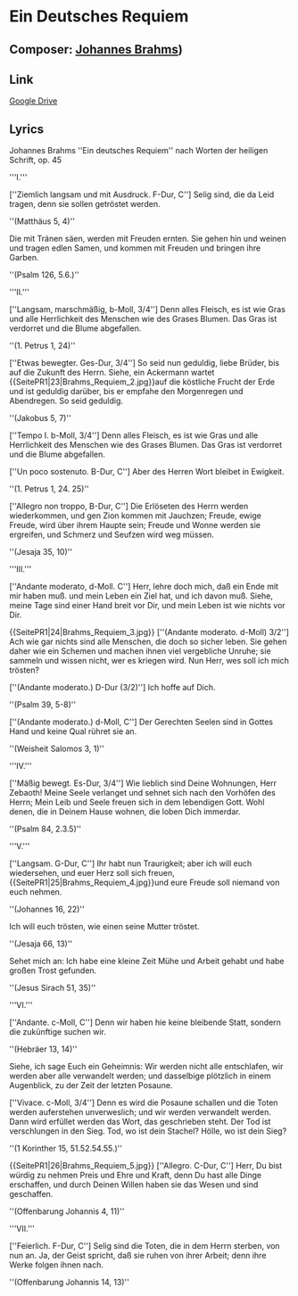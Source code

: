 # Ein Deutsches Requiem
## Composer: [Johannes Brahms](https://en.wikipedia.org/wiki/Johannes_Brahms))
## Link
[Google Drive](https://drive.google.com/drive/folders/1zuAGdE5VX1Z4JMLxXkaRcnGDcROP5GNf?usp=drive_link)
## Lyrics
Johannes Brahms
''Ein deutsches Requiem''
nach Worten der heiligen Schrift, op. 45

'''I.'''

[''Ziemlich langsam und mit Ausdruck. F-Dur, C'']
Selig sind, die da Leid tragen,
denn sie sollen getröstet werden.

''(Matthäus 5, 4)''

Die mit Tränen säen,
werden mit Freuden ernten.
Sie gehen hin und weinen
und tragen edlen Samen,
und kommen mit Freuden
und bringen ihre Garben.

''(Psalm 126, 5.6.)''

'''II.'''

[''Langsam, marschmäßig, b-Moll, 3/4'']
Denn alles Fleisch, es ist wie Gras
und alle Herrlichkeit des Menschen
wie des Grases Blumen.
Das Gras ist verdorret
und die Blume abgefallen.

''(1. Petrus 1, 24)''

[''Etwas bewegter. Ges-Dur, 3/4'']
So seid nun geduldig, liebe Brüder,
bis auf die Zukunft des Herrn.
Siehe, ein Ackermann wartet 
{{SeitePR1|23|Brahms_Requiem_2.jpg}}auf die köstliche Frucht der Erde
und ist geduldig darüber,
bis er empfahe den Morgenregen und Abendregen.
So seid geduldig.

''(Jakobus 5, 7)''

[''Tempo I. b-Moll, 3/4'']
Denn alles Fleisch, es ist wie Gras
und alle Herrlichkeit des Menschen
wie des Grases Blumen.
Das Gras ist verdorret
und die Blume abgefallen.

[''Un poco sostenuto. B-Dur, C'']
Aber des Herren Wort bleibet in Ewigkeit.

''(1. Petrus 1, 24. 25)''

[''Allegro non troppo, B-Dur, C'']
Die Erlöseten des Herrn werden wiederkommen,
und gen Zion kommen mit Jauchzen;
Freude, ewige Freude,
wird über ihrem Haupte sein;
Freude und Wonne werden sie ergreifen,
und Schmerz und Seufzen wird weg müssen.

''(Jesaja 35, 10)''

'''III.'''

[''Andante moderato, d-Moll. C'']
Herr, lehre doch mich,
daß ein Ende mit mir haben muß.
und mein Leben ein Ziel hat,
und ich davon muß.
Siehe, meine Tage sind
einer Hand breit vor Dir,
und mein Leben ist wie nichts vor Dir.

{{SeitePR1|24|Brahms_Requiem_3.jpg}}
[''(Andante moderato. d-Moll) 3/2'']
Ach wie gar nichts sind alle Menschen,
die doch so sicher leben.
Sie gehen daher wie ein Schemen
und machen ihnen viel vergebliche Unruhe;
sie sammeln und wissen nicht,
wer es kriegen wird.
Nun Herr, wes soll ich mich trösten?

[''(Andante moderato.) D-Dur (3/2)'']
Ich hoffe auf Dich.

''(Psalm 39, 5-8)''

[''(Andante moderato.) d-Moll, C'']
Der Gerechten Seelen sind in Gottes Hand
und keine Qual rühret sie an.

''(Weisheit Salomos 3, 1)''

'''IV.'''

[''Mäßig bewegt. Es-Dur, 3/4'']
Wie lieblich sind Deine Wohnungen,
Herr Zebaoth!
Meine Seele verlanget und sehnet sich
nach den Vorhöfen des Herrn;
Mein Leib und Seele freuen sich
in dem lebendigen Gott.
Wohl denen, die in Deinem Hause wohnen,
die loben Dich immerdar.

''(Psalm 84, 2.3.5)''

'''V.'''

[''Langsam. G-Dur, C'']
Ihr habt nun Traurigkeit;
aber ich will euch wiedersehen,
und euer Herz soll sich freuen,
{{SeitePR1|25|Brahms_Requiem_4.jpg}}und eure Freude soll niemand von euch nehmen.

''(Johannes 16, 22)''

Ich will euch trösten,
wie einen seine Mutter tröstet.

''(Jesaja 66, 13)''

Sehet mich an: Ich habe eine kleine Zeit
Mühe und Arbeit gehabt
und habe großen Trost gefunden.

''(Jesus Sirach 51, 35)''

'''VI.'''

[''Andante. c-Moll, C'']
Denn wir haben hie keine bleibende Statt,
sondern die zukünftige suchen wir.

''(Hebräer 13, 14)''

Siehe, ich sage Euch ein Geheimnis:
Wir werden nicht alle entschlafen,
wir werden aber alle verwandelt werden;
und dasselbige plötzlich in einem Augenblick,
zu der Zeit der letzten Posaune.

[''Vivace. c-Moll, 3/4'']
Denn es wird die Posaune schallen
und die Toten werden auferstehen unverweslich;
und wir werden verwandelt werden.
Dann wird erfüllet werden das Wort,
das geschrieben steht.
Der Tod ist verschlungen in den Sieg.
Tod, wo ist dein Stachel?
Hölle, wo ist dein Sieg?

''(1 Korinther 15, 51.52.54.55.)''

{{SeitePR1|26|Brahms_Requiem_5.jpg}} 
[''Allegro. C-Dur, C'']
Herr, Du bist würdig
zu nehmen Preis und Ehre und Kraft,
denn Du hast alle Dinge erschaffen,
und durch Deinen Willen haben sie das Wesen
und sind geschaffen.

''(Offenbarung Johannis 4, 11)''

'''VII.'''

[''Feierlich. F-Dur, C'']
Selig sind die Toten,
die in dem Herrn sterben,
von nun an.
Ja, der Geist spricht,
daß sie ruhen von ihrer Arbeit;
denn ihre Werke folgen ihnen nach.

''(Offenbarung Johannis 14, 13)''
</poem>
